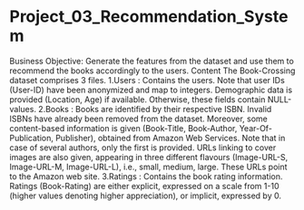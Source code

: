 # Project_03_Recommendation_System
Business Objective: 
Generate the features from the dataset and use them to recommend the books accordingly to the users.
Content
The Book-Crossing dataset comprises 3 files.
1.Users : Contains the users. Note that user IDs (User-ID) have been anonymized and map to integers. Demographic data is provided (Location, Age) if available. Otherwise, these fields contain NULL-values.
2.Books : Books are identified by their respective ISBN. Invalid ISBNs have already been removed from the dataset. Moreover, some content-based information is given (Book-Title, Book-Author, Year-Of-Publication, Publisher), obtained from Amazon Web Services. Note that in case of several authors, only the first is provided. URLs linking to cover images are also given, appearing in three different flavours (Image-URL-S, Image-URL-M, Image-URL-L), i.e., small, medium, large. These URLs point to the Amazon web site.
3.Ratings : Contains the book rating information. Ratings (Book-Rating) are either explicit, expressed on a scale from 1-10 (higher values denoting higher appreciation), or implicit, expressed by 0.
